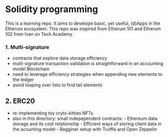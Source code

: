 # Solidity programming

This is a learning repo. It aims to develope basic, yet useful, (d)Apps in the Etherum ecosystem. This repo was inspired from Etherum 101 and Etherum 102 from Ivan on Tech Academy. 

### 1. Multi-signature
- contracts that explore data storage efficiency 
- multi-signature transaction validation is straightforward in an accounting model Blockchain
- need to leverage efficiency strategies when appending new elements to the ledger
- avoid looping over lists to find tail elements

## 2. ERC20 
- re-implementing toy cryto-kitties NFTs
- also in this directory:
    small indepependent contracts:
        - Ethereum data storage and its cost relationship
        - Efficient ways of storing client data in the acounting model
        - Begginer setup with Truffle and Open Zeppelin
